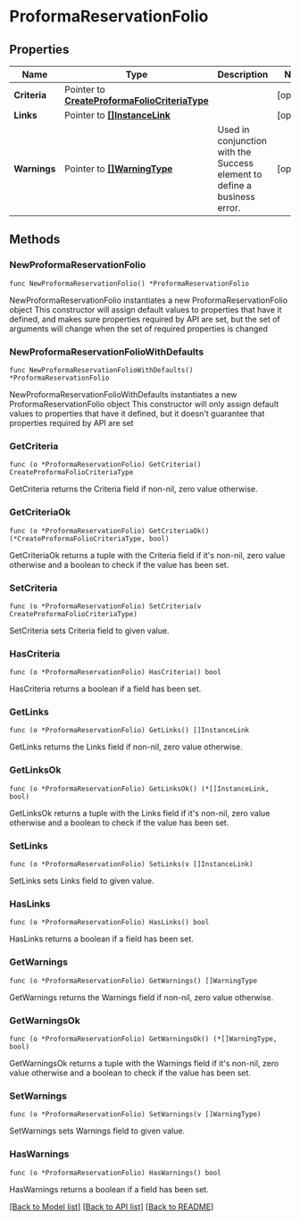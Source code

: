 # ProformaReservationFolio

## Properties

Name | Type | Description | Notes
------------ | ------------- | ------------- | -------------
**Criteria** | Pointer to [**CreateProformaFolioCriteriaType**](CreateProformaFolioCriteriaType.md) |  | [optional] 
**Links** | Pointer to [**[]InstanceLink**](InstanceLink.md) |  | [optional] 
**Warnings** | Pointer to [**[]WarningType**](WarningType.md) | Used in conjunction with the Success element to define a business error. | [optional] 

## Methods

### NewProformaReservationFolio

`func NewProformaReservationFolio() *ProformaReservationFolio`

NewProformaReservationFolio instantiates a new ProformaReservationFolio object
This constructor will assign default values to properties that have it defined,
and makes sure properties required by API are set, but the set of arguments
will change when the set of required properties is changed

### NewProformaReservationFolioWithDefaults

`func NewProformaReservationFolioWithDefaults() *ProformaReservationFolio`

NewProformaReservationFolioWithDefaults instantiates a new ProformaReservationFolio object
This constructor will only assign default values to properties that have it defined,
but it doesn't guarantee that properties required by API are set

### GetCriteria

`func (o *ProformaReservationFolio) GetCriteria() CreateProformaFolioCriteriaType`

GetCriteria returns the Criteria field if non-nil, zero value otherwise.

### GetCriteriaOk

`func (o *ProformaReservationFolio) GetCriteriaOk() (*CreateProformaFolioCriteriaType, bool)`

GetCriteriaOk returns a tuple with the Criteria field if it's non-nil, zero value otherwise
and a boolean to check if the value has been set.

### SetCriteria

`func (o *ProformaReservationFolio) SetCriteria(v CreateProformaFolioCriteriaType)`

SetCriteria sets Criteria field to given value.

### HasCriteria

`func (o *ProformaReservationFolio) HasCriteria() bool`

HasCriteria returns a boolean if a field has been set.

### GetLinks

`func (o *ProformaReservationFolio) GetLinks() []InstanceLink`

GetLinks returns the Links field if non-nil, zero value otherwise.

### GetLinksOk

`func (o *ProformaReservationFolio) GetLinksOk() (*[]InstanceLink, bool)`

GetLinksOk returns a tuple with the Links field if it's non-nil, zero value otherwise
and a boolean to check if the value has been set.

### SetLinks

`func (o *ProformaReservationFolio) SetLinks(v []InstanceLink)`

SetLinks sets Links field to given value.

### HasLinks

`func (o *ProformaReservationFolio) HasLinks() bool`

HasLinks returns a boolean if a field has been set.

### GetWarnings

`func (o *ProformaReservationFolio) GetWarnings() []WarningType`

GetWarnings returns the Warnings field if non-nil, zero value otherwise.

### GetWarningsOk

`func (o *ProformaReservationFolio) GetWarningsOk() (*[]WarningType, bool)`

GetWarningsOk returns a tuple with the Warnings field if it's non-nil, zero value otherwise
and a boolean to check if the value has been set.

### SetWarnings

`func (o *ProformaReservationFolio) SetWarnings(v []WarningType)`

SetWarnings sets Warnings field to given value.

### HasWarnings

`func (o *ProformaReservationFolio) HasWarnings() bool`

HasWarnings returns a boolean if a field has been set.


[[Back to Model list]](../README.md#documentation-for-models) [[Back to API list]](../README.md#documentation-for-api-endpoints) [[Back to README]](../README.md)


